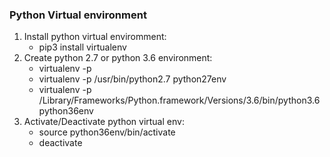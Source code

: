 ### Python Virtual environment 

1.  Install python virtual enviromment: 
    -  pip3 install virtualenv
2. Create python 2.7 or python 3.6 environment:
    - virtualenv -p <python-version> <desired-path>
    - virtualenv -p /usr/bin/python2.7 python27env
    - virtualenv -p /Library/Frameworks/Python.framework/Versions/3.6/bin/python3.6 python36env
3. Activate/Deactivate python virtual env:
    - source python36env/bin/activate
    - deactivate


